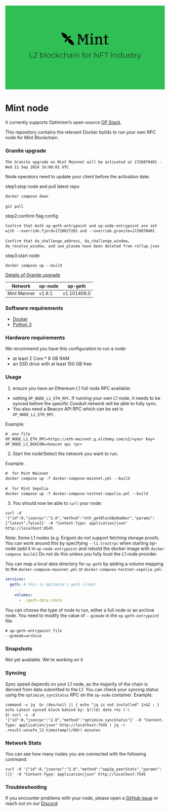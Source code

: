![Mint](logo.png)

# Mint node

It currently supports Optimism’s open-source [OP Stack](https://stack.optimism.io/).

This repository contains the relevant Docker builds to run your own RPC node for Mint Blockchain.

### Granite upgrade
```
The Granite upgrade on Mint Mainnet will be activated at 1726070401 - Wed 11 Sep 2024 16:00:01 UTC
```

Node operators need to update your client before the activation date.

step1:stop node and pull latest repo
```
docker compose down

git pull
```

step2:confirm flag config
```
Confirm that both op-geth-entrypoint and op-node-entrypoint are set with --override.fjord=1720627201 and --override.granite=1726070401

Confirm that da_challenge_address, da_challenge_window, da_resolve_window, and use_plasma have been deleted from rollup.json
```

step3:start node
```
docker compose up --build
```

[Details of Granite upgrade](https://docs.optimism.io/builders/notices/granite-changes)

| Network | op-node | op-geth |
| ------- | ------- | ------- |
| Mint Mainnet | v1.9.1 | v1.101408.0 |

### Software requirements

- [Docker](https://docs.docker.com/desktop/)
- [Python 3](https://www.python.org/downloads/)

### Hardware requirements

We recommend you have this configuration to run a node:

- at least 2 Core * 8 GB RAM
- an SSD drive with at least 150 GB free


### Usage

1. ensure you have an Ethereum L1 full node RPC available:

* setting `OP_NODE_L1_ETH_RPC`. If running your own L1 node, it needs to be synced before the specific Conduit network will be able to fully sync.
* You also need a Beacon API RPC which can be set in `OP_NODE_L1_ETH_RPC`.

Example:
```
# .env file
OP_NODE_L1_ETH_RPC=https://eth-mainnet.g.alchemy.com/v2/<your key>
OP_NODE_L1_BEACON=<beacon api rpc>
```

2. Start the node!Select the network you want to run.

Example:

```
#  for Mint Mainnet
docker compose up -f docker-compose-mainnet.yml --build

#  for Mint Sepolia
docker compose up -f docker-compose-testnet-sepolia.yml --build
```

3. You should now be able to `curl` your node:

```
curl -d '{"id":0,"jsonrpc":"2.0","method":"eth_getBlockByNumber","params":["latest",false]}' -H "Content-Type: application/json" http://localhost:8545
```

Note: Some L1 nodes (e.g. Erigon) do not support fetching storage proofs. You can work around this by specifying `--l1.trustrpc` when starting op-node (add it in `op-node-entrypoint` and rebuild the docker image with `docker compose build`.) Do not do this unless you fully trust the L1 node provider.

You can map a local data directory for `op-geth` by adding a volume mapping to the `docker-compose-mainnet.yml` or `docker-compose-testnet-sepolia.yml`:

```yaml
services:
  geth: # this is Optimism's geth client
    ...
    volumes:
      - ./geth-data:/data
```

You can choose the type of node to run, either a full node or an archive node. You need to modify the value of `--gcmode` in the `op-geth-entrypoint` file:

```
# op-geth-entrypoint file
--gcmode=archive
```
### Snapshots

Not yet available. We're working on it

### Syncing

Sync speed depends on your L1 node, as the majority of the chain is derived from data submitted to the L1. You can check your syncing status using the `optimism_syncStatus` RPC on the `op-node` container. Example:

```
command -v jq  &> /dev/null || { echo "jq is not installed" 1>&2 ; }
echo Latest synced block behind by: $((($( date +%s )-\
$( curl -s -d '{"id":0,"jsonrpc":"2.0","method":"optimism_syncStatus"}' -H "Content-Type: application/json" http://localhost:7545 | jq -r .result.unsafe_l2.timestamp))/60)) minutes
```

### Network Stats

You can see how many nodes you are connected with the following command:

```
curl -d '{"id":0,"jsonrpc":"2.0","method":"opp2p_peerStats","params":[]}' -H "Content-Type: application/json" http://localhost:7545
```

### Troubleshooting

If you encounter problems with your node, please open a [GitHub issue](https://github.com/Mint-Blockchain/mint-node/issues) or reach out on our [Discord](https://discord.com/invite/mint-blockchain):
